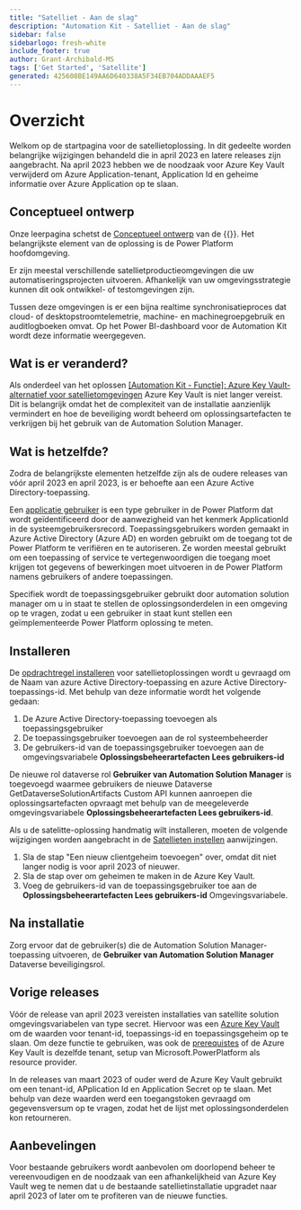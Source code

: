 ```yaml
---
title: "Satelliet - Aan de slag"
description: "Automation Kit - Satelliet - Aan de slag"
sidebar: false
sidebarlogo: fresh-white
include_footer: true
author: Grant-Archibald-MS
tags: ['Get Started', 'Satellite']
generated: 425608BE149AA6D640338A5F34EB704ADDAAAEF5
---
```


# Overzicht

Welkom op de startpagina voor de satellietoplossing. In dit gedeelte worden belangrijke wijzigingen behandeld die in april 2023 en latere releases zijn aangebracht. Na april 2023 hebben we de noodzaak voor Azure Key Vault verwijderd om Azure Application-tenant, Application Id en geheime informatie over Azure Application op te slaan.

## Conceptueel ontwerp

Onze leerpagina schetst de [Conceptueel ontwerp](https://learn.microsoft.com/power-automate/guidance/automation-kit/overview/introduction#conceptual-design) van de {{<product-name>}}. Het belangrijkste element van de oplossing is de Power Platform hoofdomgeving.

Er zijn meestal verschillende satellietproductieomgevingen die uw automatiseringsprojecten uitvoeren. Afhankelijk van uw omgevingsstrategie kunnen dit ook ontwikkel- of testomgevingen zijn.

Tussen deze omgevingen is er een bijna realtime synchronisatieproces dat cloud- of desktopstroomtelemetrie, machine- en machinegroepgebruik en auditlogboeken omvat. Op het Power BI-dashboard voor de Automation Kit wordt deze informatie weergegeven.

## Wat is er veranderd?

Als onderdeel van het oplossen [[Automation Kit - Functie]: Azure Key Vault-alternatief voor satellietomgevingen](https://github.com/microsoft/powercat-automation-kit/issues/84) Azure Key Vault is niet langer vereist. Dit is belangrijk omdat het de complexiteit van de installatie aanzienlijk vermindert en hoe de beveiliging wordt beheerd om oplossingsartefacten te verkrijgen bij het gebruik van de Automation Solution Manager.

## Wat is hetzelfde?

Zodra de belangrijkste elementen hetzelfde zijn als de oudere releases van vóór april 2023 en april 2023, is er behoefte aan een Azure Active Directory-toepassing.

Een [applicatie gebruiker](https://learn.microsoft.com/power-platform/admin/manage-application-users) is een type gebruiker in de Power Platform dat wordt geïdentificeerd door de aanwezigheid van het kenmerk ApplicationId in de systeemgebruikersrecord. Toepassingsgebruikers worden gemaakt in Azure Active Directory (Azure AD) en worden gebruikt om de toegang tot de Power Platform te verifiëren en te autoriseren. Ze worden meestal gebruikt om een toepassing of service te vertegenwoordigen die toegang moet krijgen tot gegevens of bewerkingen moet uitvoeren in de Power Platform namens gebruikers of andere toepassingen.

Specifiek wordt de toepassingsgebruiker gebruikt door automation solution manager om u in staat te stellen de oplossingsonderdelen in een omgeving op te vragen, zodat u een gebruiker in staat kunt stellen een geïmplementeerde Power Platform oplossing te meten.

## Installeren

De [opdrachtregel installeren](/nl/get-started/install) voor satellietoplossingen wordt u gevraagd om de Naam van azure Active Directory-toepassing en azure Active Directory-toepassings-id. Met behulp van deze informatie wordt het volgende gedaan:

1. De Azure Active Directory-toepassing toevoegen als toepassingsgebruiker
1. De toepassingsgebruiker toevoegen aan de rol systeembeheerder
1. De gebruikers-id van de toepassingsgebruiker toevoegen aan de omgevingsvariabele **Oplossingsbeheerartefacten Lees gebruikers-id**

De nieuwe rol dataverse rol **Gebruiker van Automation Solution Manager** is toegevoegd waarmee gebruikers de nieuwe Dataverse GetDataverseSolutionArtifacts Custom API kunnen aanroepen die oplossingsartefacten opvraagt met behulp van de meegeleverde omgevingsvariabele **Oplossingsbeheerartefacten Lees gebruikers-id**.

Als u de satelitte-oplossing handmatig wilt installeren, moeten de volgende wijzigingen worden aangebracht in de [Satellieten instellen](https://learn.microsoft.com/power-automate/guidance/automation-kit/setup/satellite) aanwijzingen.

1. Sla de stap "Een nieuw clientgeheim toevoegen" over, omdat dit niet langer nodig is voor april 2023 of nieuwer.
1. Sla de stap over om geheimen te maken in de Azure Key Vault.
1. Voeg de gebruikers-id van de toepassingsgebruiker toe aan de **Oplossingsbeheerartefacten Lees gebruikers-id** Omgevingsvariabele.

## Na installatie

Zorg ervoor dat de gebruiker(s) die de Automation Solution Manager-toepassing uitvoeren, de **Gebruiker van Automation Solution Manager** Dataverse beveiligingsrol.

## Vorige releases

Vóór de release van april 2023 vereisten installaties van satellite solution omgevingsvariabelen van type secret. Hiervoor was een [Azure Key Vault](https://learn.microsoft.com/power-apps/maker/data-platform/environmentvariables#use-azure-key-vault-secrets-preview) om de waarden voor tenant-id, toepassings-id en toepassingsgeheim op te slaan. Om deze functie te gebruiken, was ook de [prerequistes](https://learn.microsoft.com/power-apps/maker/data-platform/environmentvariables#prerequisites) of de Azure Key Vault is dezelfde tenant, setup van Microsoft.PowerPlatform als resource provider.

In de releases van maart 2023 of ouder werd de Azure Key Vault gebruikt om een tenant-id, APplication Id en Application Secret op te slaan. Met behulp van deze waarden werd een toegangstoken gevraagd om gegevensversum op te vragen, zodat het de lijst met oplossingsonderdelen kon retourneren.

## Aanbevelingen

Voor bestaande gebruikers wordt aanbevolen om doorlopend beheer te vereenvoudigen en de noodzaak van een afhankelijkheid van Azure Key Vault weg te nemen dat u de bestaande satellietinstallatie upgradet naar april 2023 of later om te profiteren van de nieuwe functies.
